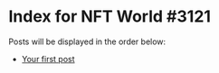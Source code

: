 # Index for NFT World #3121
Posts will be displayed in the order below:

- [Your first post](./001-first.md)

